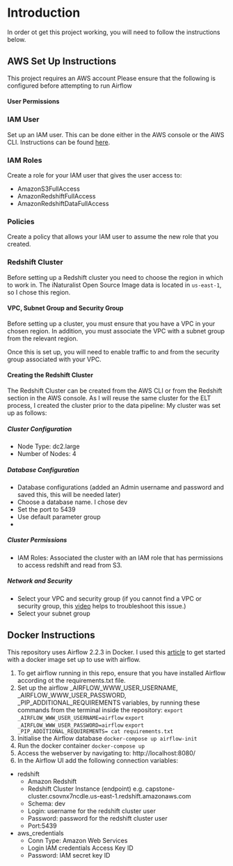 # Introduction
In order ot get this project working, you will need to follow the instructions below. 
## AWS Set Up Instructions
This project requires an AWS account
Please ensure that the following is configured before attempting to run Airflow

#### User Permissions
### IAM User 
Set up an IAM user. This can be done either in the AWS console or the AWS CLI.
Instructions can be found [here](https://docs.aws.amazon.com/IAM/latest/UserGuide/id_users_create.html). 

### IAM Roles
Create a role for your IAM user that gives the user access to: 
- AmazonS3FullAccess
- AmazonRedshiftFullAccess
- AmazonRedshiftDataFullAccess

### Policies
Create a policy that allows your IAM user to assume the new role that you created. 

### Redshift Cluster 
Before setting up a Redshift cluster you need to choose the region in which to work in. 
The iNaturalist Open Source Image data is located in `us-east-1`, so I chose this region. 

#### VPC, Subnet Group and Security Group
Before setting up a cluster, you must ensure that you have a VPC in your chosen region. 
In addition, you must associate the VPC with a subnet group from the relevant region. 

Once this is set up, you will need to enable traffic to and from the security group associated with your VPC.  

#### Creating the Redshift Cluster 
The Redshift Cluster can be created from the AWS CLI or from the Redshift section in the AWS console. 
As I will reuse the same cluster for the ELT process, I created the cluster prior to the data pipeline:
My cluster was set up as follows: 

##### Cluster Configuration
- Node Type: dc2.large
- Number of Nodes: 4

##### Database Configuration
- Database configurations (added an Admin username and password and saved this, this will be needed later)
- Choose a database name. I chose dev
- Set the port to 5439
- Use default parameter group 
- 
##### Cluster Permissions
- IAM Roles: Associated the cluster with an IAM role that has permissions to access redshift and read from S3. 

##### Network and Security 
- Select your VPC and security group (if you cannot find a VPC or security group, this [video](https://www.youtube.com/watch?v=vJY9X-kdd9Q) helps to troubleshoot this issue.)
- Select your subnet group

## Docker Instructions 
This repository uses Airflow 2.2.3 in Docker. 
I used this [article](https://airflow.apache.org/docs/apache-airflow/stable/start/docker.html) to get started with a docker image set up to use with airflow. 

1. To get airflow running in this repo, ensure that you have installed Airflow according ot the requirements.txt file. 
2. Set up the airflow _AIRFLOW_WWW_USER_USERNAME, _AIRFLOW_WWW_USER_PASSWORD, _PIP_ADDITIONAL_REQUIREMENTS variables, 
by running these commands from the terminal inside the repository: 
`export _AIRFLOW_WWW_USER_USERNAME=airflow`
`export _AIRFLOW_WWW_USER_PASSWORD=airflow`
`export _PIP_ADDITIONAL_REQUIREMENTS= cat requirements.txt`
3. Initialise the Airflow database 
`docker-compose up airflow-init`
4. Run the docker container 
`docker-compose up`
5. Access the webserver by navigating to: http://localhost:8080/
6. In the Airflow UI add the following connection variables: 
- redshift
	- Amazon Redshift
	- Redshift Cluster Instance (endpoint) e.g. capstone-cluster.csovnx7ncdle.us-east-1.redshift.amazonaws.com
	- Schema: dev
	- Login: username for the redshift cluster user
	- Password: password for the redshift cluster user
	- Port:5439
- aws_credentials
	- Conn Type: Amazon Web Services
	- Login IAM credentials Access Key ID
	- Password: IAM secret key ID
	

